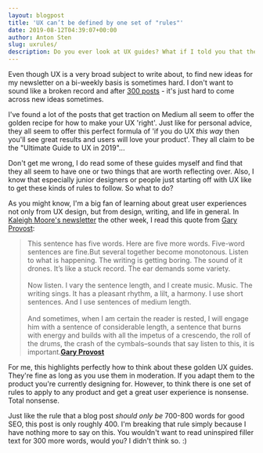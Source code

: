 ```yaml
---
layout: blogpost
title: 'UX can’t be defined by one set of "rules"'
date: 2019-08-12T04:39:07+00:00
author: Anton Sten
slug: uxrules/
description: Do you ever look at UX guides? What if I told you that they're probably ok AND mostly useless at the same time? UX is so much more than any set of rules can contain.
---
```


Even though UX is a very broad subject to write about, to find new ideas for my newsletter on a bi-weekly basis is sometimes hard. I don't want to sound like a broken record and after [300 posts](https://www.antonsten.com/5years/) - it's just hard to come across new ideas sometimes.

I've found a lot of the posts that get traction on Medium all seem to offer the golden recipe for how to make your UX 'right'. Just like for personal advice, they all seem to offer this perfect formula of 'if you do UX *this way* then you'll see great results and users will love your product'. They all claim to be the "Ultimate Guide to UX in 2019"...

Don't get me wrong, I do read some of these guides myself and find that they all seem to have one or two things that are worth reflecting over. Also, I know that especially junior designers or people just starting off with UX like to get these kinds of rules to follow. So what to do?

As you might know, I'm a big fan of learning about great user experiences not only from UX design, but from design, writing, and life in general. In [Kaleigh Moore's newsletter](https://www.kaleighmoore.com/newsletter) the other week, I read this quote from [Gary Provost](https://kaleighmoore.us11.list-manage.com/track/click?u=7bdb50a2eb0d5b0a501cd1bf4&id=b90f875431&e=149ade9816):

>This sentence has five words. Here are five more words. Five-word sentences are fine.But several together become monotonous. Listen to what is happening. The writing is getting boring. The sound of it drones. It’s like a stuck record. The ear demands some variety.
<br /><br />
Now listen. I vary the sentence length, and I create music. Music. The writing sings. It has a pleasant rhythm, a lilt, a harmony. I use short sentences. And I use sentences of medium length.
<br /><br />
And sometimes, when I am certain the reader is rested, I will engage him with a sentence of considerable length, a sentence that burns with energy and builds with all the impetus of a crescendo, the roll of the drums, the crash of the cymbals–sounds that say listen to this, it is important.**[Gary Provost](https://kaleighmoore.us11.list-manage.com/track/click?u=7bdb50a2eb0d5b0a501cd1bf4&id=b90f875431&e=149ade9816)**

For me, this highlights perfectly how to think about these golden UX guides. They're fine as long as you use them in moderation. If you adapt them to the product you're currently designing for. However, to think there is one set of rules to apply to any product and get a great user experience is nonsense. Total nonsense.  

Just like the rule that a blog post *should only be* 700-800 words for good SEO, this post is only roughly 400. I'm breaking that rule simply because I have nothing more to say on this. You wouldn't want to read uninspired filler text for 300 more words, would you? I didn't think so. :)
